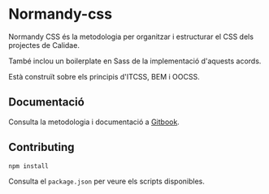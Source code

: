 # Normandy-css

Normandy CSS és la metodologia per organitzar i estructurar el CSS dels projectes de Calidae.

També inclou un boilerplate en Sass de la implementació d'aquests acords.

Està construït sobre els principis d'ITCSS, BEM i OOCSS.

## Documentació

Consulta la metodologia i documentació a [Gitbook](https://afontcu.gitbooks.io/normandy).

## Contributing

`npm install`

Consulta el `package.json` per veure els scripts disponibles.

